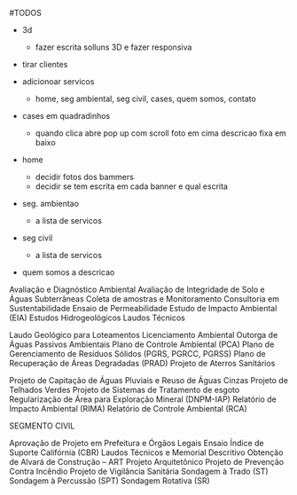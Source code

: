 #TODOS

- 3d
    - fazer escrita solluns 3D e fazer responsiva

- tirar clientes
- adicionoar servicos  
    - home, seg ambiental, seg civil, cases, quem somos, contato
    
- cases em quadradinhos
    - quando clica abre pop up com scroll foto em cima descricao fixa em baixo 




- home
    - decidir fotos dos bammers
    - decidir se tem escrita em cada banner e qual escrita
    
- seg. ambientao
    - a lista de servicos
    
- seg civil
    - a lista de servicos
    
- quem somos
    a descricao



Avaliação e Diagnóstico Ambiental
Avaliação de Integridade de Solo e Águas Subterrâneas
Coleta de amostras e Monitoramento
Consultoria em Sustentabilidade
Ensaio de Permeabilidade
Estudo de Impacto Ambiental (EIA)
Estudos Hidrogeológicos
Laudos Técnicos

Laudo Geológico para Loteamentos
Licenciamento Ambiental
Outorga de Águas
Passivos Ambientais
Plano de Controle Ambiental (PCA)
Plano de Gerenciamento de Resíduos Sólidos (PGRS, PGRCC, PGRSS)
Plano de Recuperação de Áreas Degradadas (PRAD)
Projeto de Aterros Sanitários

Projeto de Capitação de Águas Pluviais e Reuso de Águas Cinzas
Projeto de Telhados Verdes
Projeto de Sistemas de Tratamento de esgoto
Regularização de Área para Exploração Mineral (DNPM-IAP)
Relatório de Impacto Ambiental (RIMA)
Relatório de Controle Ambiental (RCA)


SEGMENTO CIVIL

Aprovação de Projeto em Prefeitura e Órgãos Legais
Ensaio Índice de Suporte Califórnia (CBR)
Laudos Técnicos e Memorial Descritivo
Obtenção de Alvará de Construção – ART 
Projeto Arquitetônico
Projeto de Prevenção Contra Incêndio
Projeto de Vigilância Sanitária
Sondagem à Trado (ST)
Sondagem à Percussão (SPT)
Sondagem Rotativa (SR)
